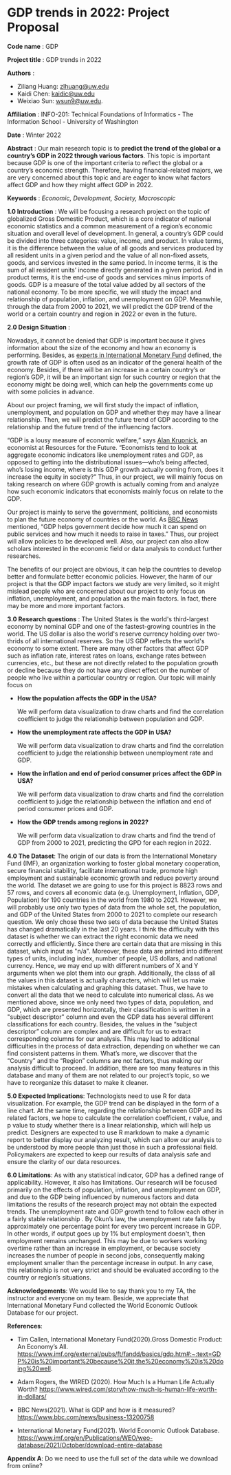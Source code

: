 # GDP trends in 2022: Project Proposal

**Code name** : GDP

**Project title** :	GDP trends in 2022

**Authors** :
- Ziliang Huang: zlhuang@uw.edu
- Kaidi Chen: kaidic@uw.edu
- Weixiao Sun: wsun9@uw.edu.


**Affiliation** : INFO-201: Technical Foundations of Informatics - The Information School - University of Washington

**Date** : Winter 2022

**Abstract** : Our main research topic is to **predict the trend of the global or a country’s GDP in 2022 through various factors**. This topic is important because GDP is one of the important criteria to reflect the global or a country’s economic strength. Therefore, having financial-related majors, we are very concerned about this topic and are eager to know what factors affect GDP and how they might affect GDP in 2022.

**Keywords** : _Economic, Development, Society, Macroscopic_

**1.0 Introduction** :
  We will be focusing a research project on the topic of globalized Gross Domestic Product, which is a core indicator of national economic statistics and a common measurement of a region’s economic situation and overall level of development. In general, a country’s GDP could be divided into three categories: value, income, and product. In value terms, it is the difference between the value of all goods and services produced by all resident units in a given period and the value of all non-fixed assets, goods, and services invested in the same period. In income terms, it is the sum of all resident units’ income directly generated in a given period. And in product terms, it is the end-use of goods and services minus imports of goods. GDP is a measure of the total value added by all sectors of the national economy. To be more specific, we will study the impact and relationship of population, inflation, and unemployment on GDP. Meanwhile, through the data from 2000 to 2021, we will predict the GDP trend of the world or a certain country and region in 2022 or even in the future.

**2.0 Design Situation** :

  Nowadays, it cannot be denied that GDP is important because it gives information about the size of the economy and how an economy is performing. Besides, as [experts in International Monetary Fund](https://www.imf.org/external/pubs/ft/fandd/basics/gdp.htm#:~:text=GDP%20is%20important%20because%20it,the%20economy%20is%20doing%20well.) defined, the growth rate of GDP is often used as an indicator of the general health of the economy. Besides, if there will be an increase in a certain country’s or region’s GDP, it will be an important sign for such country or region that the economy might be doing well, which can help the governments come up with some policies in advance.

  About our project framing, we will first study the impact of inflation, unemployment, and population on GDP and whether they may have a linear relationship. Then, we will predict the future trend of GDP according to the relationship and the future trend of the influencing factors.

  “GDP is a lousy measure of economic welfare,” says [Alan Krupnick](https://www.wired.com/story/how-much-is-human-life-worth-in-dollars/), an economist at Resources for the Future. “Economists tend to look at aggregate economic indicators like unemployment rates and GDP, as opposed to getting into the distributional issues—who’s being affected, who’s losing income, where is this GDP growth actually coming from, does it increase the equity in society?” Thus, in our project, we will mainly focus on taking research on where GDP growth is actually coming from and analyze how such economic indicators that economists mainly focus on relate to the GDP.

  Our project is mainly to serve the government, politicians, and economists to plan the future economy of countries or the world. As [BBC News](https://www.bbc.com/news/business-13200758) mentioned, “GDP helps government decide how much it can spend on public services and how much it needs to raise in taxes.” Thus, our project will allow policies to be developed well. Also, our project can also allow scholars interested in the economic field or data analysis to conduct further researches.

  The benefits of our project are obvious, it can help the countries to develop better and formulate better economic policies. However, the harm of our project is that the GDP impact factors we study are very limited, so it might mislead people who are concerned about our project to only focus on inflation, unemployment, and population as the main factors. In fact, there may be more and more important factors.

**3.0 Research questions** :
The United States is the world's third-largest economy by nominal GDP and one of the fastest-growing countries in the world. The US dollar is also the world's reserve currency holding over two-thrids of all international reserves. So the US GDP reflects the world's economy to some extent. There are many other factors that affect GDP such as inflation rate, interest rates on loans, exchange rates between currencies, etc., but these are not directly related to the population growth or decline because they do not have any direct effect on the number of people who live within a particular country or region. Our topic will mainly focus on
* **How the population affects the GDP in the USA?**

  We will perform data visualization to draw charts and find the correlation coefficient to judge the relationship between population and GDP.

* **How the unemployment rate affects the GDP in USA?**

  We will perform data visualization to draw charts and find the correlation coefficient to judge the relationship between unemployment rate and GDP.

* **How the inflation and end of period consumer prices affect the GDP in USA?**

  We will perform data visualization to draw charts and find the correlation coefficient to judge the relationship between the inflation and end of period consumer prices and GDP.

* **How the GDP trends among regions in 2022?**

  We will perform data visualization to draw charts and find the trend of GDP from 2000 to 2021, predicting the GPD for each region in 2022.

**4.0 The Dataset**: The origin of our data is from the International Monetary Fund (IMF), an organization working to foster global monetary cooperation, secure financial stability, facilitate international trade, promote high employment and sustainable economic growth and reduce poverty around the world. The dataset we are going to use for this project is 8823 rows and 57 rows, and covers all economic data (e.g. Unemployment, Inflation, GDP, Population) for 190 countries in the world from 1980 to 2021. However, we will probably use only two types of data from the whole set, the population, and GDP of the United States from 2000 to 2021 to complete our research question. We only chose these two sets of data because the United States has changed dramatically in the last 20 years. I think the difficulty with this dataset is whether we can extract the right economic data we need correctly and efficiently. Since there are certain data that are missing in this dataset, which input as "n/a". Moreover, these data are printed into different types of units, including index, number of people, US dollars, and national currency. Hence, we may end up with different numbers of X and Y arguments when we plot them into our graph. Additionally, the class of all the values in this dataset is actually characters, which will let us make mistakes when calculating and graphing this dataset. Thus, we have to convert all the data that we need to calculate into numerical class. As we mentioned above, since we only need two types of data, population, and GDP, which are presented horizontally, their classification is written in a "subject descriptor" column and even the GDP data has several different classifications for each country. Besides, the values in the “subject descriptor” column are complex and are difficult for us to extract corresponding columns for our analysis. This may lead to additional difficulties in the process of data extraction, depending on whether we can find consistent patterns in them. What’s more, we discover that the “Country” and the “Region” columns are not factors, thus making our analysis difficult to proceed. In addition, there are too many features in this database and many of them are not related to our project’s topic, so we have to reorganize this dataset to make it cleaner.

**5.0 Expected Implications**: Technologists need to use R for data visualization. For example, the GDP trend can be displayed in the form of a line chart. At the same time, regarding the relationship between GDP and its related factors, we hope to calculate the correlation coefficient, r value, and p value to study whether there is a linear relationship, which will help us predict. Designers are expected to use R markdown to make a dynamic report to better display our analyzing result, which can allow our analysis to be understood by more people than just those in such a professional field. Policymakers are expected to keep our results of data analysis safe and ensure the clarity of our data resources.

**6.0 Limitations**: As with any statistical indicator, GDP has a defined range of applicability. However, it also has limitations. Our research will be focused primarily on the effects of population, inflation, and unemployment on GDP, and due to the GDP being influenced by numerous factors and data limitations the results of the research project may not obtain the expected trends. The unemployment rate and GDP growth tend to follow each other in a fairly stable relationship . By Okun’s law, the unemployment rate falls by approximately one percentage point for every two percent increase in GDP. In other words, if output goes up by 1% but employment doesn't, then employment remains unchanged. This may be due to workers working overtime rather than an increase in employment, or because society increases the number of people in second jobs, consequently making employment smaller than the percentage increase in output. In any case, this relationship is not very strict and should be evaluated according to the country or region’s situations.

**Acknowledgements**: We would like to say thank you to my TA, the instructor and everyone on my team. Beside, we appreciate that International Monetary Fund collected the  World Economic Outlook Database for our project.


**References**:

  - Tim Callen, International Monetary Fund(2020).Gross Domestic Product: An Economy’s All. https://www.imf.org/external/pubs/ft/fandd/basics/gdp.htm#:~:text=GDP%20is%20important%20because%20it,the%20economy%20is%20doing%20well.

  - Adam Rogers, the WIRED (2020). How Much Is a Human Life Actually Worth? https://www.wired.com/story/how-much-is-human-life-worth-in-dollars/

  - BBC News(2021). What is GDP and how is it measured? https://www.bbc.com/news/business-13200758

  - International Monetary Fund(2021). World Economic Outlook Database. https://www.imf.org/en/Publications/WEO/weo-database/2021/October/download-entire-database

**Appendix A**: Do we need to use the full set of the data while we download from online?
